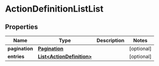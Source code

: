

# ActionDefinitionListList

## Properties

Name | Type | Description | Notes
------------ | ------------- | ------------- | -------------
**pagination** | [**Pagination**](Pagination.md) |  |  [optional]
**entries** | [**List&lt;ActionDefinition&gt;**](ActionDefinition.md) |  |  [optional]



